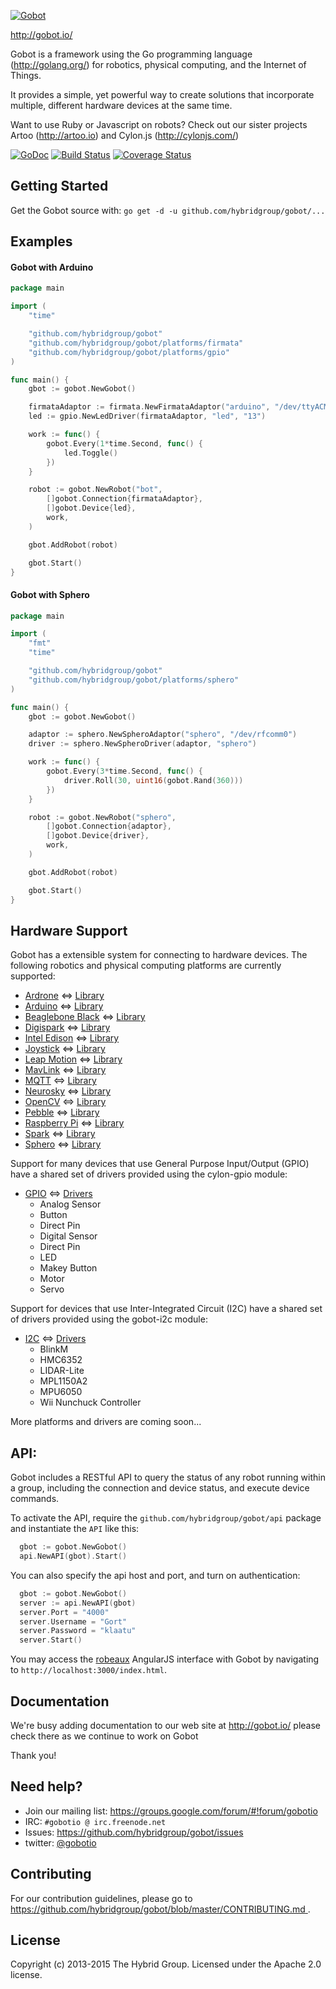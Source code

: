 [![Gobot](https://cdn.rawgit.com/hybridgroup/gobot-site/master/source/images/elements/gophy.png)](http://gobot.io/)

http://gobot.io/

Gobot is a framework using the Go programming language (http://golang.org/) for robotics, physical computing, and the Internet of Things.

It provides a simple, yet powerful way to create solutions that incorporate multiple, different hardware devices at the same time.

Want to use Ruby or Javascript on robots? Check out our sister projects Artoo (http://artoo.io) and Cylon.js (http://cylonjs.com/)

[![GoDoc](https://godoc.org/github.com/hybridgroup/gobot?status.svg)](https://godoc.org/github.com/hybridgroup/gobot)
[![Build Status](https://travis-ci.org/hybridgroup/gobot.png?branch=master)](https://travis-ci.org/hybridgroup/gobot) [![Coverage Status](https://coveralls.io/repos/hybridgroup/gobot/badge.png?branch=master)](https://coveralls.io/r/hybridgroup/gobot?branch=master)

## Getting Started

Get the Gobot source with: `go get -d -u github.com/hybridgroup/gobot/...`

## Examples

#### Gobot with Arduino

```go
package main

import (
	"time"

	"github.com/hybridgroup/gobot"
	"github.com/hybridgroup/gobot/platforms/firmata"
	"github.com/hybridgroup/gobot/platforms/gpio"
)

func main() {
	gbot := gobot.NewGobot()

	firmataAdaptor := firmata.NewFirmataAdaptor("arduino", "/dev/ttyACM0")
	led := gpio.NewLedDriver(firmataAdaptor, "led", "13")

	work := func() {
		gobot.Every(1*time.Second, func() {
			led.Toggle()
		})
	}

	robot := gobot.NewRobot("bot",
		[]gobot.Connection{firmataAdaptor},
		[]gobot.Device{led},
		work,
	)

	gbot.AddRobot(robot)

	gbot.Start()
}
```

#### Gobot with Sphero

```go
package main

import (
	"fmt"
	"time"

	"github.com/hybridgroup/gobot"
	"github.com/hybridgroup/gobot/platforms/sphero"
)

func main() {
	gbot := gobot.NewGobot()

	adaptor := sphero.NewSpheroAdaptor("sphero", "/dev/rfcomm0")
	driver := sphero.NewSpheroDriver(adaptor, "sphero")

	work := func() {
		gobot.Every(3*time.Second, func() {
			driver.Roll(30, uint16(gobot.Rand(360)))
		})
	}

	robot := gobot.NewRobot("sphero",
		[]gobot.Connection{adaptor},
		[]gobot.Device{driver},
		work,
	)

	gbot.AddRobot(robot)

	gbot.Start()
}
```

## Hardware Support
Gobot has a extensible system for connecting to hardware devices. The following robotics and physical computing platforms are currently supported:

  - [Ardrone](http://ardrone2.parrot.com/) <=> [Library](https://github.com/hybridgroup/gobot/tree/master/platforms/ardrone)
  - [Arduino](http://www.arduino.cc/) <=> [Library](https://github.com/hybridgroup/gobot/tree/master/platforms/firmata)
  - [Beaglebone Black](http://beagleboard.org/Products/BeagleBone+Black/) <=> [Library](https://github.com/hybridgroup/gobot/tree/master/platforms/beaglebone)
  - [Digispark](http://digistump.com/products/1) <=> [Library](https://github.com/hybridgroup/gobot/tree/master/platforms/digispark)
  - [Intel Edison](http://www.intel.com/content/www/us/en/do-it-yourself/edison.html) <=> [Library](https://github.com/hybridgroup/gobot/tree/master/platforms/intel-iot/edison)
  - [Joystick](http://en.wikipedia.org/wiki/Joystick) <=> [Library](https://github.com/hybridgroup/gobot/tree/master/platforms/joystick)
  - [Leap Motion](https://www.leapmotion.com/) <=> [Library](https://github.com/hybridgroup/gobot/tree/master/platforms/leapmotion)
  - [MavLink](http://qgroundcontrol.org/mavlink/start) <=> [Library](https://github.com/hybridgroup/gobot/tree/master/platforms/mavlinky)
  - [MQTT](http://mqtt.org/) <=> [Library](https://github.com/hybridgroup/gobot/tree/master/platforms/mqtt)
  - [Neurosky](http://neurosky.com/products-markets/eeg-biosensors/hardware/) <=> [Library](https://github.com/hybridgroup/gobot/tree/master/platforms/neurosky)
  - [OpenCV](http://opencv.org/) <=> [Library](https://github.com/hybridgroup/gobot/tree/master/platforms/opencv)
  - [Pebble](https://www.getpebble.com/) <=> [Library](https://github.com/hybridgroup/gobot/tree/master/platforms/pebble)
  - [Raspberry Pi](http://www.raspberrypi.org/) <=> [Library](https://github.com/hybridgroup/gobot/tree/master/platforms/raspi)
  - [Spark](https://www.spark.io/) <=> [Library](https://github.com/hybridgroup/gobot/tree/master/platforms/spark)
  - [Sphero](http://www.gosphero.com/) <=> [Library](https://github.com/hybridgroup/gobot/tree/master/platforms/sphero)


Support for many devices that use General Purpose Input/Output (GPIO) have
a shared set of drivers provided using the cylon-gpio module:

  - [GPIO](https://en.wikipedia.org/wiki/General_Purpose_Input/Output) <=> [Drivers](https://github.com/hybridgroup/gobot/tree/master/platforms/gpio)
    - Analog Sensor
    - Button
    - Direct Pin
    - Digital Sensor
    - Direct Pin
    - LED
    - Makey Button
    - Motor
    - Servo

Support for devices that use Inter-Integrated Circuit (I2C) have a shared set of
drivers provided using the gobot-i2c module:

  - [I2C](https://en.wikipedia.org/wiki/I%C2%B2C) <=> [Drivers](https://github.com/hybridgroup/gobot/tree/master/platforms/i2c)
    - BlinkM
    - HMC6352
    - LIDAR-Lite
    - MPL1150A2
    - MPU6050
    - Wii Nunchuck Controller

More platforms and drivers are coming soon...

## API:

Gobot includes a RESTful API to query the status of any robot running within a group, including the connection and device status, and execute device commands.

To activate the API, require the `github.com/hybridgroup/gobot/api` package and instantiate the `API` like this:

```go
  gbot := gobot.NewGobot()
  api.NewAPI(gbot).Start()
```

You can also specify the api host and port, and turn on authentication:
```go
  gbot := gobot.NewGobot()
  server := api.NewAPI(gbot)
  server.Port = "4000"
  server.Username = "Gort"
  server.Password = "klaatu"
  server.Start()
```

You may access the [robeaux](https://github.com/hybridgroup/robeaux) AngularJS interface with Gobot by navigating to `http://localhost:3000/index.html`.

## Documentation
We're busy adding documentation to our web site at http://gobot.io/ please check there as we continue to work on Gobot

Thank you!

## Need help?
* Join our mailing list: https://groups.google.com/forum/#!forum/gobotio
* IRC: `#gobotio @ irc.freenode.net`
* Issues: https://github.com/hybridgroup/gobot/issues
* twitter: [@gobotio](https://twitter.com/gobotio)

## Contributing
For our contribution guidelines, please go to [https://github.com/hybridgroup/gobot/blob/master/CONTRIBUTING.md
](https://github.com/hybridgroup/gobot/blob/master/CONTRIBUTING.md
).

## License
Copyright (c) 2013-2015 The Hybrid Group. Licensed under the Apache 2.0 license.
